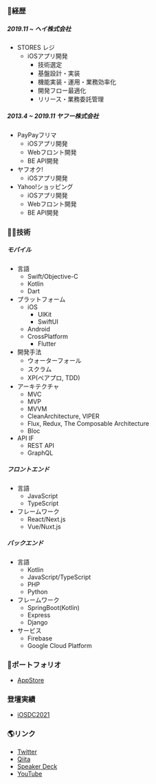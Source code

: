 ### 🔭経歴

##### 2019.11 ~ ヘイ株式会社

- STORES レジ
  - iOSアプリ開発
    - 技術選定
    - 基盤設計・実装
    - 機能実装・運用・業務効率化
    - 開発フロー最適化
    - リリース・業務委託管理

##### 2013.4 ~ 2019.11 ヤフー株式会社

- PayPayフリマ
  - iOSアプリ開発
  - Webフロント開発
  - BE API開発
- ヤフオク!
  - iOSアプリ開発
- Yahoo!ショッピング
  - iOSアプリ開発
  - Webフロント開発
  - BE API開発

### 👨‍💻技術

##### モバイル

- 言語
  - Swift/Objective-C
  - Kotlin
  - Dart
- プラットフォーム
  - iOS
    - UIKit
    - SwiftUI
  - Android
  - CrossPlatform
    - Flutter
- 開発手法
  - ウォーターフォール
  - スクラム
  - XP(ペアプロ, TDD)
- アーキテクチャ
  - MVC
  - MVP
  - MVVM
  - CleanArchitecture, VIPER
  - Flux, Redux, The Composable Architecture
  - Bloc
- API IF
  - REST API
  - GraphQL

##### フロントエンド

- 言語
  - JavaScript
  - TypeScript
- フレームワーク
  - React/Next.js
  - Vue/Nuxt.js

##### バックエンド

- 言語
  - Kotlin
  - JavaScript/TypeScript
  - PHP
  - Python
- フレームワーク
  - SpringBoot(Kotlin)
  - Express
  - Django
- サービス
  - Firebase
  - Google Cloud Platform

### 📱ポートフォリオ

- [AppStore](https://apps.apple.com/jp/developer/takuya-yokoyama/id1097521402)

### 登壇実績

- [iOSDC2021](https://fortee.jp/iosdc-japan-2021/proposal/165b1fa0-fc5d-45d3-8035-78b145e16037)

### 🌎リンク

- [Twitter](https://twitter.com/_chocoyama)
- [Qiita](https://qiita.com/chocoyama)
- [Speaker Deck](https://speakerdeck.com/chocoyama)
- [YouTube](https://www.youtube.com/channel/UC5phM3dhX0OAwbQVJ6ohWNA)
